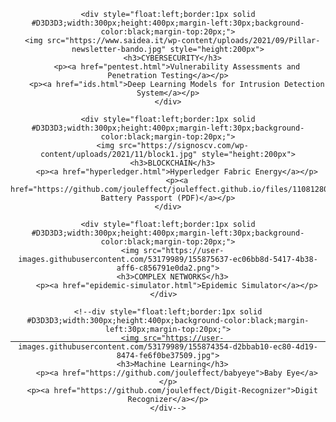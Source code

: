   <div align="center" style="height:500px;margin-top:30px;margin-bottom:30px;"> 
    
    <div style="float:left;border:1px solid #D3D3D3;width:300px;height:400px;margin-left:30px;background-color:black;margin-top:20px;">
      <img src="https://www.saidea.it/wp-content/uploads/2021/09/Pillar-newsletter-bando.jpg" style="height:200px">
      <h3>CYBERSECURITY</h3>
        <p><a href="pentest.html">Vulnerability Assessments and Penetration Testing</a></p>
        <p><a href="ids.html">Deep Learning Models for Intrusion Detection System</a></p>
    </div>
  
    <div style="float:left;border:1px solid #D3D3D3;width:300px;height:400px;margin-left:30px;background-color:black;margin-top:20px;">
      <img src="https://signoscv.com/wp-content/uploads/2021/11/block1.jpg" style="height:200px">
      <h3>BLOCKCHAIN</h3>
        <p><a href="hyperledger.html">Hyperledger Fabric Energy</a></p>
        <p><a href="https://github.com/jouleffect/jouleffect.github.io/files/11081280/La_Blockchain_e_gli_Smart_Contract_per_la_tracciabilit__delle_Batterie_e_dei_RAEE_per_applicazioni_in_Second_Life.pdf">Digital Battery Passport (PDF)</a></p>
    </div>
    
    <div style="float:left;border:1px solid #D3D3D3;width:300px;height:400px;margin-left:30px;background-color:black;margin-top:20px;">
      <img src="https://user-images.githubusercontent.com/53179989/155875637-ec06bb8d-5417-4b38-aff6-c856791e0da2.png">
      <h3>COMPLEX NETWORKS</h3>
        <p><a href="epidemic-simulator.html">Epidemic Simulator</a></p>
    </div>  
    
    <!--div style="float:left;border:1px solid #D3D3D3;width:300px;height:400px;background-color:black;margin-left:30px;margin-top:20px;">
      <img src="https://user-images.githubusercontent.com/53179989/155874354-d2bbab10-ec80-4d19-8474-fe6f0be37509.jpg">
      <h3>Machine Learning</h3>
        <p><a href="https://github.com/jouleffect/babyeye">Baby Eye</a></p>
      <p><a href="https://github.com/jouleffect/Digit-Recognizer">Digit Recognizer</a></p>
    </div-->
    
  </div>
  
  ---
  
  <div align="center" style="clear: both;">
  <!--h1>Hackathons & Digital Innovation Workshops:</h1>
  <ul>
    <li> 19/05/2022 - Palermo (IT) : Cloud Careers & Job Opportunities </li>
  </ul>
  
    Here is the link to the blog page about all the experiences of IT meetings around the world:
  <p><a href="https://jouleffect.github.io/hackablog/">HackaBlog</a></p-->
  
  </div>
  

